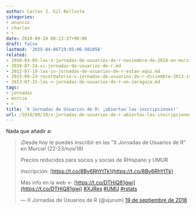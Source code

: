 ```yaml
---
author: Carlos J. Gil Bellosta
categories:
- anuncio
- charlas
- r
date: 2018-09-20 08:13:37+00:00
draft: false
lastmod: '2025-04-06T19:05:06.981056'
related:
- 2018-03-05-las-x-jornadas-de-usuarios-de-r-noviembre-de-2018-en-murcia.md
- 2019-07-24-xi-jornadas-de-usuarios-de-r.md
- 2012-07-19-las-iv-jornadas-de-usuarios-de-r-estan-aqui.md
- 2013-09-23-recordatorio-v-jornadas-de-usuarios-de-r-diciembre-2013-zaragoza.md
- 2013-07-15-las-v-jornadas-de-usuarios-de-r-en-zaragoza.md
tags:
- jornadas
- murcia
- r
title: 'X Jornadas de Usuarios de R: ¡abiertas las inscripciones!'
url: /2018/09/20/x-jornadas-de-usuarios-de-r-abiertas-las-inscripciones/
---
```


Nada que añadir a:

>¡Desde hoy te puedes inscribir en las “X Jornadas de Usuarios de R” en Murcia! (22-23/nov/18)
>
>Precios reducidos para socios y socias de RHispano y UMUR
>
>Inscripción: [https://t.co/8By6RhYtTk](https://t.co/8By6RhYtTk)
>
>Más info en la web <- [https://t.co/DTHiQ81gwi](https://t.co/DTHiQ81gwi) [#XJRes](https://twitter.com/hashtag/XJRes?src=hash&ref_src=twsrc%5Etfw) [#UMU](https://twitter.com/hashtag/UMU?src=hash&ref_src=twsrc%5Etfw) [#rstats](https://twitter.com/hashtag/rstats?src=hash&ref_src=twsrc%5Etfw)
>
>— X Jornadas de Usuarios de R (@xjurum) [19 de septiembre de 2018](https://twitter.com/xjurum/status/1042372451013984256?ref_src=twsrc%5Etfw)